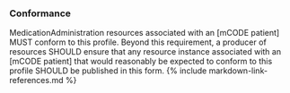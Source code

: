 ### Conformance

 MedicationAdministration resources associated with an [mCODE patient] MUST conform to this profile. Beyond this requirement, a producer of resources SHOULD ensure that any resource instance associated with an [mCODE patient] that would reasonably be expected to conform to this profile SHOULD be published in this form.
{% include markdown-link-references.md %}